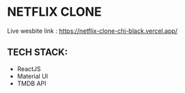 # NETFLIX CLONE
Live wesbite link : https://netflix-clone-chi-black.vercel.app/

## TECH STACK:
- ReactJS
- Material UI
- TMDB API
